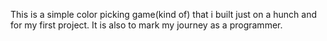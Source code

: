 This is a simple color picking game(kind of) that i built just on a hunch and for my first project.
It is also to mark my journey as a programmer.

